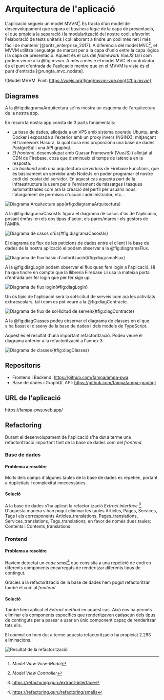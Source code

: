 # Arquitectura de l'aplicació

L'aplicació segueix un model MVVM[^mvvm]. Es tracta d'un model de desenvolupament que separa el _business logic_ de la capa de presentació, el que propícia la separació i la modularització del nostre codi, afavorint l'elaboració de tests unitaris i col·laborant a tindre un codi més net i més fàcil de mantenir [@britz_enterprise_2017]. A diferència del model MVC[^mvc], el MVVM utilitza llenguatge de marcat per a la capa d'unió entre la capa lògica i la capa de presentació. Aquest és el cas del _framework VueJS_ tal i com podem veure a la @fig:mvvm. A més a més e el model MVC el controlador és el punt d'entrada de l'aplicació mentre que en el MVVM la vista és el punt d'entrada [@rungta_mvc_nodate].

[^mvvm]: _Model View View-Model_
[^mvc]: _Model View Controller_

![Model MVVM. Font: https://vuejs.org](img/mvvm-vue.png){#fig:mvvm}

## Diagrames

A la @fig:diagramaArquitectura se'ns mostra un esquema de l'arquitectura de la nostra app.

En resum la nostra app consta de 3 parts fonamentals:

- La base de dades, allotjada a un VPS amb sistema operatiu Ubuntu, amb Docker i exposada a l'exterior amb un proxy invers (NGINX), mitjançant el framework Hasura, la qual cosa ens proporciona una base de dades PostgreSql i una API graphql.
- El _frontend_, desenvolupat amb Quasar Framework (VueJS) i allotjat al CDN de Firebase, cosa que disminueix el temps de latència en la resposta.
- Un _backend_ amb una arquitectura _serverless_ de Firebase Functions, que és bàsicament un servidor amb NodeJs on poder programar el nostre codi del costat del servidor. En aquest cas aquesta part de la infraestructura la usem per a l'enviament de missatges i tasques automatitzades com ara la creació del perfil per usuaris nous, l'atorgament de permisos d'usuari  i administrador, etc...

![Diagrama Arquitectura app](img/arquitectura_app.svg){#fig:diagramaArquitectura}

A la @fig:diagramaCasosUs figura el diagrama de casos d'ús de l'aplicació, posant èmfasi en els dos tipus d'actor, els pares/mares i els gestors de l'AMPA.

![Diagrama de casos d'ús](img/diagrama-casos-us.svg){#fig:diagramaCasosUs}

El diagrama de flux de les peticions de dades entre el client i la base de dades de la nostra aplicació el podem observar a la @fig:diagramaFlux.

![Diagrama de flux bàsic d'autorització](img/diagrama-flux.svg){#fig:diagramaFlux}

A la @fig:diagLogin podem observar el flux quan fem login a l'aplicació. Hi ha que tindre en compte que la llibreria Firebase Ui usa la mateixa porta d'entrada per fer login que per fer sign up.

![Diagrama de flux login](img/login.svg){#fig:diagLogin}

Un ús típic de l'aplicació serà la sol·licitud de serveis com ara les activitats extraescolars, tal i com es pot veure a la @fig:diagContracte.

![Diagrama de flux de sol·licitud de serveis](img/contracte.svg){#fig:diagContracte}

A la @fig:diagClasses podeu observar el diagrama de classes en el que s'ha basat el disseny de la base de dades i dels models de TypeScript.

Aquest és el resultat d'una important refactorització. Podeu veure el diagrama anterior a la refactorització a l'annex 3.

![Diagrama de classes](img/Diagrama-de-classes.svg){#fig:diagClasses}

## Repositoris

- Frontend i Backend: <https://github.com/fampa/ampa-pwa>
- Base de dades i GraphQL API: <https://github.com/fampa/ampa-graphql>

## URL de l'aplicació

<https://fampa-pwa.web.app/>

## Refactoring

Durant el desenvolupament de l'aplicació s'ha dut a terme una refactorització important tant de la base de dades com del _frontend_.

### Base de dades

#### Problema a resoldre

Molts dels camps d'algunes taules de la base de dades es repetien, portant a duplicitats i complexitat innecessàries.

#### Solució

A la base de dades s'ha aplicat la refactorització _Extract interface_ [^extract]. D'aquesta manera s'han pogut eliminar les taules Articles, Pages, Services, Tags i els corresponents Articles_translations, Pages_translations, Services_translations, Tags_translations, en favor de només dues taules: Contents i Contents_translations

[^extract]: <https://refactoring.guru/extract-interface>

### Frontend

#### Problema a resoldre

Havíem detectat un _code smell_[^smell] que consistia a una repetició de codi en diferents components encarregats de renderitzar diferents tipus de contingut.

[^smell]: <https://refactoring.guru/refactoring/smells>

Gràcies a la refactorització de la base de dades hem pogut refactoritzar també el codi al _frontend_.

#### Solució

També hem aplicat el _Extract method_ en aquest cas. Això ens ha permès eliminar els components específics que renderitzaven cadascún dels tipus de continguts per a passar a usar un únic component capaç de renderitzar tots ells.

El _commit_ on hem dut a terme aquesta refactorització ha propiciat 2.263 eliminacions.

![Resultat de la refactorització](img/refactoring.png)
